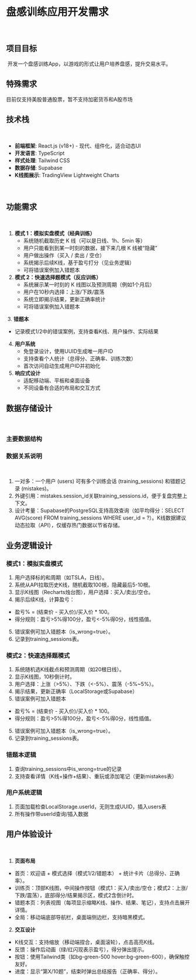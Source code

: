 # 盘感训练应用开发需求
​
## 项目目标
​
开发一个盘感训练App，以游戏的形式让用户培养盘感，提升交易水平。

## 特殊需求
目前仅支持美股普通股票，暂不支持加密货币和A股市场
​
## 技术栈
​
- **前端框架**: React.js (v18+) - 现代、组件化，适合动态UI
- **开发语言**: TypeScript
- **样式处理**: Tailwind CSS
- **数据存储**: Supabase
- **K线图展示**: TradingView Lightweight Charts

​
## 功能需求
​
1. **模式 1：模拟实盘模式（经典训练）**
   - 系统随机截取历史 K 线（可以是日线、1h、5min 等）
   - 用户只能看到到某一时刻的数据，接下来几根 K 线被“隐藏”
   - 用户做出操作（买入 / 卖出 / 空仓）
   - 系统揭示后续K线，基于盈亏打分（见业务逻辑）
   - 可将错误案例加入错题本
​
2. **模式 2：快速选择题模式（反应训练）**
   - 系统展示某一时刻的 K 线图以及预测周期（例如1个月后）
   - 用户在10秒内选择：上涨/下跌/震荡
   - 系统立即揭示结果，更新正确率统计
   - 可将错误案例加入错题本

​
3. **错题本**
   - 记录模式1/2中的错误案例，支持查看K线、用户操作、实际结果

4. **用户系统**
   - 免登录设计，使用UUID生成唯一用户ID
   - 支持查看个人统计（总得分、正确率、训练次数）
   - 首次访问自动生成用户ID并初始化
​
5. **响应式设计**
   - 适配移动端、平板和桌面设备
   - 不同设备有合适的布局和交互方式
​
## 数据存储设计
​
### 主要数据结构


### 数据关系说明
​
1. 一对多：一个用户 (users) 可有多个训练会话 (training_sessions) 和错题记录 (mistakes)。
2. 外键引用：mistakes.session_id关联training_sessions.id，便于复盘完整上下文。
3. 设计考量：Supabase的PostgreSQL支持高效查询（如平均得分：SELECT AVG(score) FROM training_sessions WHERE user_id = ?）。K线数据建议动态拉取（API），仅缓存热门数据以节省存储。
​
## 业务逻辑设计
### ​模式1：模拟实盘模式

1. 用户选择标的和周期（如TSLA，日线）。
2. 系统从API拉取历史K线，随机截取100根，隐藏最后5-10根。
3. 显示K线图（Recharts烛台图），用户选择：买入/卖出/空仓。
4. 揭示后续K线，计算盈亏：

- 盈亏% = (结束价 - 买入价)/买入价 * 100。
- 得分规则：盈亏>5%得100分，盈亏<-5%得0分，线性插值。

5. 错误案例可加入错题本（is_wrong=true）。
6. 记录到training_sessions表。

### ​模式2：快速选择题模式

1. 系统随机选K线截点和预测周期（如20根日线）。
2. 显示K线图，10秒倒计时。
3. 用户选择：上涨（>5%）、下跌（<-5%）、震荡（-5%~5%）。
4. 揭示结果，更新正确率（LocalStorage或Supabase）
5. 错误案例可加入错题本

- 盈亏% = (结束价 - 买入价)/买入价 * 100。
- 得分规则：盈亏>5%得100分，盈亏<-5%得0分，线性插值。

5. 错误案例可加入错题本（is_wrong=true）。
6. 记录到training_sessions表。
​

### 错题本逻辑
1. 查询training_sessions中is_wrong=true的记录
2. 支持查看详情（K线+操作+结果）、重玩或添加笔记（更新mistakes表）

### 用户系统逻辑
1. 页面加载检查LocalStorage.userId，无则生成UUID，插入users表
2. 所有操作带userId查询/插入数据

## 用户体验设计
​
1. **页面布局**
- 首页：欢迎语 + 模式选择（模式1/2/错题本） + 统计卡片（总得分、正确率）。
- 训练页：顶部K线图，中间操作按钮（模式1：买入/卖出/空仓；模式2：上涨/下跌/震荡），底部得分/结果揭示区，模式2含倒计时。
- 错题本页：列表视图（每项显示缩略K线、操作、结果、笔记），支持点击展开详情。
- 全局：移动端底部导航栏，桌面端侧边栏，支持暗黑模式。
​
2. **交互设计**
- K线交互：支持缩放（移动端捏合，桌面滚轮），点击高亮K线。
- 反馈：操作后动画（绿/红闪现表示盈亏），得分弹出提示。
- 按钮：使用Tailwind类（如bg-green-500 hover:bg-green-600），确保触控友好。
- 进度：显示“第X/10题”，结束时弹出总结报告（正确率、得分）。

​

​
​
